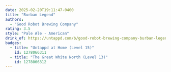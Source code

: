 ```yaml
---
date: 2025-02-20T19:11:47-0400
title: "Burban Legend"
authors:
  - "Good Robot Brewing Company"
rating: 3.5
style: "Pale Ale - American"
drink_of: https://untappd.com/b/good-robot-brewing-company-burban-legend/944267
badges:
  - title: "Untappd at Home (Level 15)"
    id: 1278066311
  - title: "The Great White North (Level 13)"
    id: 1278066312
---
```

